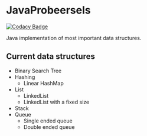 # JavaProbeersels

[![Codacy Badge](https://app.codacy.com/project/badge/Grade/c6cc83480e714991967fd58945719cfc)](https://app.codacy.com/gh/WardM99/JavaProbeersels/dashboard?utm_source=gh&utm_medium=referral&utm_content=&utm_campaign=Badge_grade)

Java implementation of most important data structures.

## Current data structures

* Binary Search Tree
* Hashing
  * Linear HashMap
* List
  * LinkedList
  * LinkedList with a fixed size
* Stack
* Queue
  * Single ended queue
  * Double ended queue
